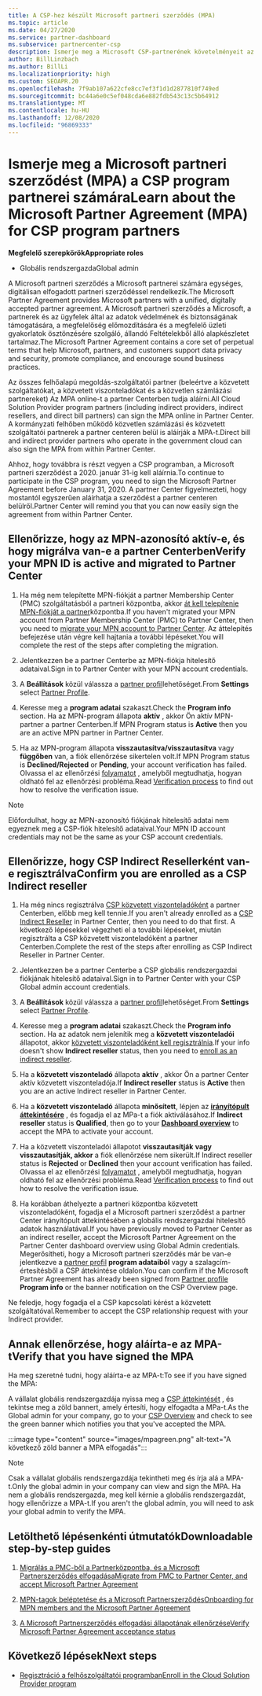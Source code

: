 ```yaml
---
title: A CSP-hez készült Microsoft partneri szerződés (MPA)
ms.topic: article
ms.date: 04/27/2020
ms.service: partner-dashboard
ms.subservice: partnercenter-csp
description: Ismerje meg a Microsoft CSP-partnerének követelményeit az egységes, digitálisan elfogadott Microsoft partneri szerződés (MPA) aláírásához és ellenőrzéséhez.
author: BillLinzbach
ms.author: BillLi
ms.localizationpriority: high
ms.custom: SEOAPR.20
ms.openlocfilehash: 7f9ab107a622cfe8cc7ef3f1d1d2877810f749ed
ms.sourcegitcommit: bc44a6e0c5ef048cda6e882fdb543c13c5b64912
ms.translationtype: MT
ms.contentlocale: hu-HU
ms.lasthandoff: 12/08/2020
ms.locfileid: "96869333"
---
```

# <a name="learn-about-the-microsoft-partner-agreement-mpa-for-csp-program-partners"></a><span data-ttu-id="4c60d-103">Ismerje meg a Microsoft partneri szerződést (MPA) a CSP program partnerei számára</span><span class="sxs-lookup"><span data-stu-id="4c60d-103">Learn about the Microsoft Partner Agreement (MPA) for CSP program partners</span></span>

<span data-ttu-id="4c60d-104">**Megfelelő szerepkörök**</span><span class="sxs-lookup"><span data-stu-id="4c60d-104">**Appropriate roles**</span></span>

- <span data-ttu-id="4c60d-105">Globális rendszergazda</span><span class="sxs-lookup"><span data-stu-id="4c60d-105">Global admin</span></span>

<span data-ttu-id="4c60d-106">A Microsoft partneri szerződés a Microsoft partnerei számára egységes, digitálisan elfogadott partneri szerződéssel rendelkezik.</span><span class="sxs-lookup"><span data-stu-id="4c60d-106">The Microsoft Partner Agreement provides Microsoft partners with a unified, digitally accepted partner agreement.</span></span> <span data-ttu-id="4c60d-107">A Microsoft partneri szerződés a Microsoft, a partnerek és az ügyfelek által az adatok védelmének és biztonságának támogatására, a megfelelőség előmozdítására és a megfelelő üzleti gyakorlatok ösztönzésére szolgáló, állandó Feltételekből álló alapkészletet tartalmaz.</span><span class="sxs-lookup"><span data-stu-id="4c60d-107">The Microsoft Partner Agreement contains a core set of perpetual terms that help Microsoft, partners, and customers support data privacy and security, promote compliance, and encourage sound business practices.</span></span>

<span data-ttu-id="4c60d-108">Az összes felhőalapú megoldás-szolgáltatói partner (beleértve a közvetett szolgáltatókat, a közvetett viszonteladókat és a közvetlen számlázási partnereket) Az MPA online-t a partner Centerben tudja aláírni.</span><span class="sxs-lookup"><span data-stu-id="4c60d-108">All Cloud Solution Provider program partners (including indirect providers, indirect resellers, and direct bill partners) can sign the MPA online in Partner Center.</span></span> <span data-ttu-id="4c60d-109">A kormányzati felhőben működő közvetlen számlázási és közvetett szolgáltatói partnerek a partner centeren belül is aláírják a MPA-t.</span><span class="sxs-lookup"><span data-stu-id="4c60d-109">Direct bill and indirect provider partners who operate in the government cloud can also sign the MPA from within Partner Center.</span></span>

<span data-ttu-id="4c60d-110">Ahhoz, hogy továbbra is részt vegyen a CSP programban, a Microsoft partneri szerződést a 2020. január 31-ig kell aláírnia.</span><span class="sxs-lookup"><span data-stu-id="4c60d-110">To continue to participate in the CSP program, you need to sign the Microsoft Partner Agreement before January 31, 2020.</span></span> <span data-ttu-id="4c60d-111">A partner Center figyelmezteti, hogy mostantól egyszerűen aláírhatja a szerződést a partner centeren belülről.</span><span class="sxs-lookup"><span data-stu-id="4c60d-111">Partner Center will remind you that you can now easily sign the agreement from within Partner Center.</span></span>

## <a name="verify-your-mpn-id-is-active-and-migrated-to-partner-center"></a><span data-ttu-id="4c60d-112">Ellenőrizze, hogy az MPN-azonosító aktív-e, és hogy migrálva van-e a partner Centerben</span><span class="sxs-lookup"><span data-stu-id="4c60d-112">Verify your MPN ID is active and migrated to Partner Center</span></span>

1. <span data-ttu-id="4c60d-113">Ha még nem telepítette MPN-fiókját a partner Membership Center (PMC) szolgáltatásból a partneri központba, akkor [át kell telepítenie MPN-fiókját a partner](move-pmc-pc-map.md)központba.</span><span class="sxs-lookup"><span data-stu-id="4c60d-113">If you haven't migrated your MPN account from Partner Membership Center (PMC) to Partner Center, then you need to [migrate your MPN account to Partner Center](move-pmc-pc-map.md).</span></span> <span data-ttu-id="4c60d-114">Az áttelepítés befejezése után végre kell hajtania a további lépéseket.</span><span class="sxs-lookup"><span data-stu-id="4c60d-114">You will complete the rest of the steps after completing the migration.</span></span> 

1. <span data-ttu-id="4c60d-115">Jelentkezzen be a partner Centerbe az MPN-fiókja hitelesítő adataival.</span><span class="sxs-lookup"><span data-stu-id="4c60d-115">Sign in to Partner Center with your MPN account credentials.</span></span>
 
1. <span data-ttu-id="4c60d-116">A **Beállítások** közül válassza a [partner profil](https://partner.microsoft.com/pcv/accountsettings/connectedpartnerprofile)lehetőséget.</span><span class="sxs-lookup"><span data-stu-id="4c60d-116">From **Settings** select [Partner Profile](https://partner.microsoft.com/pcv/accountsettings/connectedpartnerprofile).</span></span>

1. <span data-ttu-id="4c60d-117">Keresse meg a **program adatai** szakaszt.</span><span class="sxs-lookup"><span data-stu-id="4c60d-117">Check the **Program info** section.</span></span> <span data-ttu-id="4c60d-118">Ha az MPN-program állapota **aktív** , akkor Ön aktív MPN-partner a partner Centerben.</span><span class="sxs-lookup"><span data-stu-id="4c60d-118">If MPN Program status is **Active** then you are an active MPN partner in Partner Center.</span></span>
 
1. <span data-ttu-id="4c60d-119">Ha az MPN-program állapota **visszautasítva/visszautasítva** vagy **függőben** van, a fiók ellenőrzése sikertelen volt.</span><span class="sxs-lookup"><span data-stu-id="4c60d-119">If MPN Program status is **Declined/Rejected** or **Pending**, your account verification has failed.</span></span> <span data-ttu-id="4c60d-120">Olvassa el az ellenőrzési [folyamatot](verification-responses.md) , amelyből megtudhatja, hogyan oldható fel az ellenőrzési probléma.</span><span class="sxs-lookup"><span data-stu-id="4c60d-120">Read [Verification process](verification-responses.md) to find out how to resolve the verification issue.</span></span>



>[!NOTE]
><span data-ttu-id="4c60d-121">Előfordulhat, hogy az MPN-azonosító fiókjának hitelesítő adatai nem egyeznek meg a CSP-fiók hitelesítő adataival.</span><span class="sxs-lookup"><span data-stu-id="4c60d-121">Your MPN ID account credentials may not be the same as your CSP account credentials.</span></span>

## <a name="confirm-you-are-enrolled-as-a-csp-indirect-reseller"></a><span data-ttu-id="4c60d-122">Ellenőrizze, hogy CSP Indirect Resellerként van-e regisztrálva</span><span class="sxs-lookup"><span data-stu-id="4c60d-122">Confirm you are enrolled as a CSP Indirect reseller</span></span>

1. <span data-ttu-id="4c60d-123">Ha még nincs regisztrálva [CSP közvetett viszonteladóként](enrolling-in-the-csp-program.md)  a partner Centerben, előbb meg kell tennie.</span><span class="sxs-lookup"><span data-stu-id="4c60d-123">If you aren't already enrolled as a [CSP Indirect Reseller](enrolling-in-the-csp-program.md)  in Partner Center, then you need to do that first.</span></span> <span data-ttu-id="4c60d-124">A következő lépésekkel végezheti el a további lépéseket, miután regisztrálta a CSP közvetett viszonteladóként a partner Centerben.</span><span class="sxs-lookup"><span data-stu-id="4c60d-124">Complete the rest of the steps after enrolling as CSP Indirect Reseller in Partner Center.</span></span>

1. <span data-ttu-id="4c60d-125">Jelentkezzen be a partner Centerbe a CSP globális rendszergazdai fiókjának hitelesítő adataival.</span><span class="sxs-lookup"><span data-stu-id="4c60d-125">Sign in to Partner Center with your CSP Global admin account credentials.</span></span>

1. <span data-ttu-id="4c60d-126">A **Beállítások** közül válassza a [partner profil](https://partner.microsoft.com/pcv/accountsettings/partnerprofile)lehetőséget.</span><span class="sxs-lookup"><span data-stu-id="4c60d-126">From **Settings** select [Partner Profile](https://partner.microsoft.com/pcv/accountsettings/partnerprofile).</span></span>

1. <span data-ttu-id="4c60d-127">Keresse meg a **program adatai** szakaszt.</span><span class="sxs-lookup"><span data-stu-id="4c60d-127">Check the **Program info** section.</span></span> <span data-ttu-id="4c60d-128">Ha az adatok nem jelenítik meg a **közvetett viszonteladói** állapotot, akkor [közvetett viszonteladóként kell regisztrálnia](https://partner.microsoft.com/cloud-solution-provider/whats-required).</span><span class="sxs-lookup"><span data-stu-id="4c60d-128">If your info doesn't show **Indirect reseller** status, then you need to [enroll as an indirect reseller](https://partner.microsoft.com/cloud-solution-provider/whats-required).</span></span>

1. <span data-ttu-id="4c60d-129">Ha a  **közvetett viszonteladó** állapota **aktív** , akkor Ön a partner Center aktív közvetett viszonteladója.</span><span class="sxs-lookup"><span data-stu-id="4c60d-129">If  **Indirect reseller** status is **Active** then you are an active Indirect reseller in Partner Center.</span></span>
 
4. <span data-ttu-id="4c60d-130">Ha a  **közvetett viszonteladó** állapota **minősített**, lépjen az [**irányítópult áttekintésére**](https://partner.microsoft.com/pcv/dashboard/overview) , és fogadja el az MPa-t a fiók aktiválásához.</span><span class="sxs-lookup"><span data-stu-id="4c60d-130">If  **Indirect reseller** status is **Qualified**, then go to your [**Dashboard overview**](https://partner.microsoft.com/pcv/dashboard/overview) to accept the MPA to activate your account.</span></span>
 
1. <span data-ttu-id="4c60d-131">Ha a közvetett viszonteladói állapotot **visszautasítják** **vagy visszautasítják, akkor** a fiók ellenőrzése nem sikerült.</span><span class="sxs-lookup"><span data-stu-id="4c60d-131">If Indirect reseller status is **Rejected** or **Declined** then your account verification has failed.</span></span> <span data-ttu-id="4c60d-132">Olvassa el az ellenőrzési [folyamatot](verification-responses.md) , amelyből megtudhatja, hogyan oldható fel az ellenőrzési probléma.</span><span class="sxs-lookup"><span data-stu-id="4c60d-132">Read [Verification process](verification-responses.md) to find out how to resolve the verification issue.</span></span>

1. <span data-ttu-id="4c60d-133">Ha korábban áthelyezte a partneri központba közvetett viszonteladóként, fogadja el a Microsoft partneri szerződést a partner Center irányítópult áttekintésében a globális rendszergazdai hitelesítő adatok használatával.</span><span class="sxs-lookup"><span data-stu-id="4c60d-133">If you have previously moved to Partner Center as an indirect reseller, accept the Microsoft Partner Agreement on the Partner Center dashboard overview using Global Admin credentials.</span></span> <span data-ttu-id="4c60d-134">Megerősítheti, hogy a Microsoft partneri szerződés már be van-e jelentkezve a [partner profil](https://partner.microsoft.com/pcv/accountsettings/partnerprofile) **program adataiból** vagy a szalagcím-értesítésből a CSP áttekintése oldalon.</span><span class="sxs-lookup"><span data-stu-id="4c60d-134">You can confirm if the Microsoft Partner Agreement has already been signed from [Partner profile](https://partner.microsoft.com/pcv/accountsettings/partnerprofile) **Program info** or the banner notification on the CSP Overview page.</span></span>

<span data-ttu-id="4c60d-135">Ne feledje, hogy fogadja el a CSP kapcsolati kérést a közvetett szolgáltatóval.</span><span class="sxs-lookup"><span data-stu-id="4c60d-135">Remember to accept the CSP relationship request with your Indirect provider.</span></span>

## <a name="verify-that-you-have-signed-the-mpa"></a><span data-ttu-id="4c60d-136">Annak ellenőrzése, hogy aláírta-e az MPA-t</span><span class="sxs-lookup"><span data-stu-id="4c60d-136">Verify that you have signed the MPA</span></span>

<span data-ttu-id="4c60d-137">Ha meg szeretné tudni, hogy aláírta-e az MPA-t:</span><span class="sxs-lookup"><span data-stu-id="4c60d-137">To see if you have signed the MPA:</span></span>

 <span data-ttu-id="4c60d-138">A vállalat globális rendszergazdája nyissa meg a [CSP áttekintését](https://partner.microsoft.com/pcv/dashboard/overview) , és tekintse meg a zöld bannert, amely értesíti, hogy elfogadta a MPa-t.</span><span class="sxs-lookup"><span data-stu-id="4c60d-138">As the Global admin for your company, go to your [CSP Overview](https://partner.microsoft.com/pcv/dashboard/overview) and check to see the green banner which notifies you that you've accepted the MPA.</span></span>

 
:::image type="content" source="images/mpagreen.png" alt-text="A következő zöld banner a MPA elfogadás":::

>[!NOTE]
><span data-ttu-id="4c60d-140">Csak a vállalat globális rendszergazdája tekintheti meg és írja alá a MPA-t.</span><span class="sxs-lookup"><span data-stu-id="4c60d-140">Only the global admin in your company can view and sign the MPA.</span></span> <span data-ttu-id="4c60d-141">Ha nem a globális rendszergazda, meg kell kérnie a globális rendszergazdát, hogy ellenőrizze a MPA-t.</span><span class="sxs-lookup"><span data-stu-id="4c60d-141">If you aren't the global admin, you will need to ask your global admin to verify the MPA.</span></span>


## <a name="downloadable-step-by-step-guides"></a><span data-ttu-id="4c60d-142">Letölthető lépésenkénti útmutatók</span><span class="sxs-lookup"><span data-stu-id="4c60d-142">Downloadable step-by-step guides</span></span>

1. [<span data-ttu-id="4c60d-143">Migrálás a PMC-ből a Partnerközpontba, és a Microsoft Partnerszerződés elfogadása</span><span class="sxs-lookup"><span data-stu-id="4c60d-143">Migrate from PMC to Partner Center, and accept Microsoft Partner Agreement</span></span>](https://assetsprod.microsoft.com/mpn/migrate-pmc-pc-mpa-guide.pptx)

2. [<span data-ttu-id="4c60d-144">MPN-tagok beléptetése és a Microsoft Partnerszerződés</span><span class="sxs-lookup"><span data-stu-id="4c60d-144">Onboarding for MPN members and the Microsoft Partner Agreement</span></span>](https://assetsprod.microsoft.com/mpn/onboard-pc-csp-mpn-mpa-guide.pptx)

3. [<span data-ttu-id="4c60d-145">A Microsoft Partnerszerződés elfogadási állapotának ellenőrzése</span><span class="sxs-lookup"><span data-stu-id="4c60d-145">Verify Microsoft Partner Agreement acceptance status</span></span>](https://assetsprod.microsoft.com/mpn/verify-mpa-acceptance-status.pptx)
 
## <a name="next-steps"></a><span data-ttu-id="4c60d-146">Következő lépések</span><span class="sxs-lookup"><span data-stu-id="4c60d-146">Next steps</span></span>

- [<span data-ttu-id="4c60d-147">Regisztráció a felhőszolgáltatói programban</span><span class="sxs-lookup"><span data-stu-id="4c60d-147">Enroll in the Cloud Solution Provider program</span></span>](enrolling-in-the-csp-program.md)
